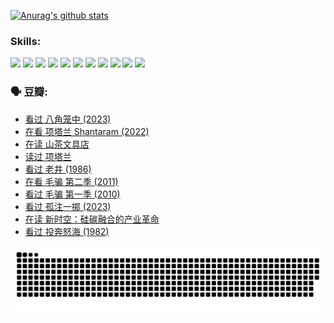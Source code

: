 
[![Anurag's github stats](https://github-readme-stats.vercel.app/api?username=w940853815)](https://github.com/anuraghazra/github-readme-stats)

### Skills:

<code><img height="32" src="https://cdn.jsdelivr.net/npm/simple-icons@v5/icons/python.svg"></code>
<code><img height="32" src="https://cdn.jsdelivr.net/npm/simple-icons@v5/icons/javascript.svg"></code>
<code><img height="32" src="https://cdn.jsdelivr.net/npm/simple-icons@v5/icons/django.svg"></code>
<code><img height="32" src="https://cdn.jsdelivr.net/npm/simple-icons@v5/icons/flask.svg"></code>
<code><img height="32" src="https://cdn.jsdelivr.net/npm/simple-icons@v5/icons/vuetify.svg"></code>
<code><img height="32" src="https://cdn.jsdelivr.net/npm/simple-icons@v5/icons/git.svg"></code>
<code><img height="32" src="https://cdn.jsdelivr.net/npm/simple-icons@v5/icons/docker.svg"></code>
<code><img height="32" src="https://cdn.jsdelivr.net/npm/simple-icons@v5/icons/postgresql.svg"></code>
<code><img height="32" src="https://cdn.jsdelivr.net/npm/simple-icons@v5/icons/elasticsearch.svg"></code>
<code><img height="32" src="https://cdn.jsdelivr.net/npm/simple-icons@v5/icons/macos.svg"></code>
<code><img height="32" src="https://cdn.jsdelivr.net/npm/simple-icons@v5/icons/linux.svg"></code>

### 🗣 豆瓣:

<!-- DOUBAN-ACTIVITIES:START -->
- [看过 八角笼中‎ (2023)](https://www.douban.com/people/136069238/status/4367541707/?_i=94340676)
- [在看 项塔兰 Shantaram‎ (2022)](https://www.douban.com/people/136069238/status/4365497032/?_i=94340676)
- [在读 山茶文具店](https://www.douban.com/people/136069238/status/4364620725/?_i=94340676)
- [读过 项塔兰](https://www.douban.com/people/136069238/status/4364620288/?_i=94340676)
- [看过 老井‎ (1986)](https://www.douban.com/people/136069238/status/4362366672/?_i=94340676)
- [在看 毛骗 第二季‎ (2011)](https://www.douban.com/people/136069238/status/4355752869/?_i=94340676)
- [看过 毛骗 第一季‎ (2010)](https://www.douban.com/people/136069238/status/4355752667/?_i=94340676)
- [看过 孤注一掷‎ (2023)](https://www.douban.com/people/136069238/status/4354774568/?_i=94340676)
- [在读 新时空：硅碳融合的产业革命](https://www.douban.com/people/136069238/status/4348545149/?_i=94340676)
- [看过 投奔怒海‎ (1982)](https://www.douban.com/people/136069238/status/4336696255/?_i=94340676)
<!-- DOUBAN-ACTIVITIES:END -->


![Snake animation](https://raw.githubusercontent.com/w940853815/w940853815/output/github-contribution-grid-snake.svg)

<!--
**w940853815/w940853815** is a ✨ _special_ ✨ repository because its `README.md` (this file) appears on your GitHub profile.

Here are some ideas to get you started:

- 🔭 I’m currently working on ...
- 🌱 I’m currently learning ...
- 👯 I’m looking to collaborate on ...
- 🤔 I’m looking for help with ...
- 💬 Ask me about ...
- 📫 How to reach me: ...
- 😄 Pronouns: ...
- ⚡ Fun fact: ...
-->
